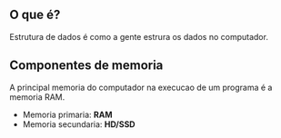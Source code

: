  ## O que é?

 Estrutura de dados é como a gente estrura os dados no computador.

 ## Componentes de memoria

 A principal memoria do computador na execucao de um programa é a memoria RAM.

 - Memoria primaria: **RAM**
 - Memoria secundaria: **HD/SSD** 